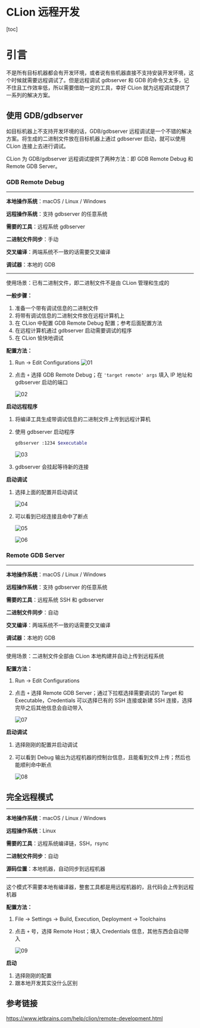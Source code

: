 # CLion 远程开发

[toc]


# 引言

不是所有目标机器都会有开发环境，或者说有些机器直接不支持安装开发环境，这个时候就需要远程调试了。但是远程调试 gdbserver 和 GDB 的命令又太多，记不住且工作效率低，所以需要借助一定的工具，幸好 CLion 就为远程调试提供了一系列的解决方案。



## 使用 GDB/gdbserver

如目标机器上不支持开发环境的话，GDB/gdbserver 远程调试是一个不错的解决方案。将生成的二进制文件放在目标机器上通过 gdbserver 启动，就可以使用 CLion 连接上去进行调试。

CLion 为 GDB/gdbserver 远程调试提供了两种方法：即 GDB Remote Debug 和 Remote GDB Server。



### GDB Remote Debug

---

**本地操作系统**：macOS / Linux / Windows

**远程操作系统**：支持 gdbserver 的任意系统

**需要的工具**：远程系统 gdbserver

**二进制文件同步**：手动

**交叉编译**：两端系统不一致的话需要交叉编译

**调试器**：本地的 GDB

---

使用场景：已有二进制文件，即二进制文件不是由 CLion 管理和生成的

**一般步骤：**

1. 准备一个带有调试信息的二进制文件
2. 将带有调试信息的二进制文件放在远程计算机上
3. 在 CLion 中配置 GDB Remote Debug 配置；参考后面配置方法
4. 在远程计算机通过 gdbserver 启动需要调试的程序
5. 在 CLion 愉快地调试

**配置方法：**

1. Run -> Edit Configurations
   ![01](img/002/01.png)

2. 点击 ```+``` 选择 GDB Remote Debug；在 ```'target remote' args``` 填入 IP 地址和 gdbserver 启动的端口

   ![02](img/002/02.png)

**启动远程程序**

1. 将编译工具生成带调试信息的二进制文件上传到远程计算机

2. 使用 gdbserver 启动程序

   ```bash
   gdbserver :1234 $executable
   ```

   ![03](img/002/03.png)
   
3. gdbserver 会挂起等待新的连接

**启动调试**

1. 选择上面的配置并启动调试

   ![04](img/002/04.png)

2. 可以看到已经连接且命中了断点

   ![05](img/002/05.png)

   ![06](img/002/06.png)



### Remote GDB Server

---

**本地操作系统**：macOS / Linux / Windows

**远程操作系统**：支持 gdbserver 的任意系统

**需要的工具**：远程系统 SSH 和 gdbserver

**二进制文件同步**：自动

**交叉编译**：两端系统不一致的话需要交叉编译

**调试器**：本地的 GDB

---

使用场景：二进制文件全部由 CLion 本地构建并自动上传到远程系统

**配置方法：**

1. Run -> Edit Configurations

2. 点击 ```+``` 选择 Remote GDB Server；通过下拉框选择需要调试的 Target 和 Executable，Credentials 可以选择已有的 SSH 连接或新建 SSH 连接，选择完毕之后其他信息会自动带入

   ![07](img/002/07.png)

**启动调试**

1. 选择刚刚的配置并启动调试

2. 可以看到 Debug 输出为远程机器的控制台信息，且能看到文件上传；然后也能顺利命中断点

   ![08](img/002/08.png)



## 完全远程模式

---

**本地操作系统**：macOS / Linux / Windows

**远程操作系统**：Linux

**需要的工具**：远程系统编译链，SSH，rsync

**二进制文件同步**：自动

**源码位置**：本地机器，自动同步到远程机器

---

这个模式不需要本地有编译器，整套工具都是用远程机器的，且代码会上传到远程机器

**配置方法：**

1. File -> Settings -> Build, Execution, Deployment -> Toolchains

2. 点击 ```+``` 号，选择 Remote Host；填入 Credentials 信息，其他东西会自动带入

   ![09](img/002/09.png)

**启动**

1. 选择刚刚的配置
2. 跟本地开发其实没什么区别



## 参考链接

<https://www.jetbrains.com/help/clion/remote-development.html>
